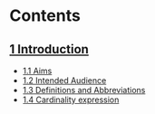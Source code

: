 # Contents
## [1 Introduction]()
* [1.1 Aims]()
* [1.2 Intended Audience]()
* [1.3 Definitions and Abbreviations]()
* [1.4 Cardinality expression]()

